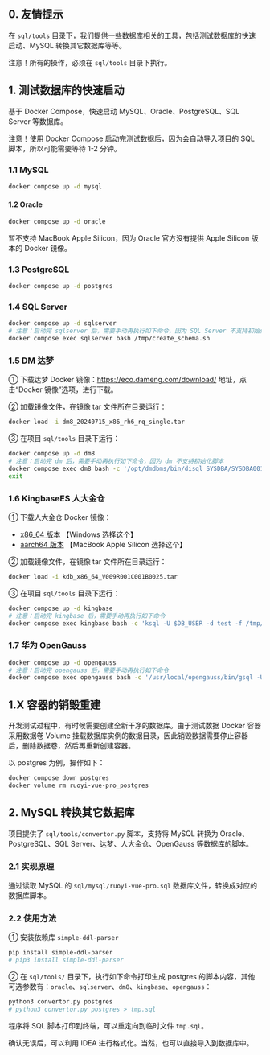 ## 0. 友情提示

在 `sql/tools` 目录下，我们提供一些数据库相关的工具，包括测试数据库的快速启动、MySQL 转换其它数据库等等。

注意！所有的操作，必须在 `sql/tools` 目录下执行。

## 1. 测试数据库的快速启动

基于 Docker Compose，快速启动 MySQL、Oracle、PostgreSQL、SQL Server 等数据库。

注意！使用 Docker Compose 启动完测试数据后，因为会自动导入项目的 SQL 脚本，所以可能需要等待 1-2 分钟。

### 1.1 MySQL

```Bash
docker compose up -d mysql
```

#### 1.2 Oracle

```Bash
docker compose up -d oracle
```

暂不支持 MacBook Apple Silicon，因为 Oracle 官方没有提供 Apple Silicon 版本的 Docker 镜像。

### 1.3 PostgreSQL

```Bash
docker compose up -d postgres
```

### 1.4 SQL Server

```Bash
docker compose up -d sqlserver
# 注意：启动完 sqlserver 后，需要手动再执行如下命令，因为 SQL Server 不支持初始化脚本
docker compose exec sqlserver bash /tmp/create_schema.sh
```

### 1.5 DM 达梦

① 下载达梦 Docker 镜像：<https://eco.dameng.com/download/> 地址，点击“Docker 镜像”选项，进行下载。

② 加载镜像文件，在镜像 tar 文件所在目录运行：

```Bash
docker load -i dm8_20240715_x86_rh6_rq_single.tar
```

③ 在项目 `sql/tools` 目录下运行：

```Bash
docker compose up -d dm8
# 注意：启动完 dm 后，需要手动再执行如下命令，因为 dm 不支持初始化脚本
docker compose exec dm8 bash -c '/opt/dmdbms/bin/disql SYSDBA/SYSDBA001 \`/tmp/schema.sql'
exit
```

### 1.6 KingbaseES 人大金仓

① 下载人大金仓 Docker 镜像：

* [x86_64 版本](https://kingbase.oss-cn-beijing.aliyuncs.com/KESV8R3/V009R001C001B0025-安装包-docker/x86_64/kdb_x86_64_V009R001C001B0025.tar) 【Windows 选择这个】
* [aarch64 版本](https://kingbase.oss-cn-beijing.aliyuncs.com/KESV8R3/V009R001C001B0025-安装包-docker/aarch64/kdb_aarch64_V009R001C001B0025.tar) 【MacBook Apple Silicon 选择这个】

② 加载镜像文件，在镜像 tar 文件所在目录运行：

```Bash
docker load -i kdb_x86_64_V009R001C001B0025.tar
```

③ 在项目 `sql/tools` 目录下运行：

```Bash
docker compose up -d kingbase
# 注意：启动完 kingbase 后，需要手动再执行如下命令
docker compose exec kingbase bash -c 'ksql -U $DB_USER -d test -f /tmp/schema.sql'
```

### 1.7 华为 OpenGauss

```Bash
docker compose up -d opengauss
# 注意：启动完 opengauss 后，需要手动再执行如下命令
docker compose exec opengauss bash -c '/usr/local/opengauss/bin/gsql -U $GS_USERNAME -W $GS_PASSWORD -d postgres -f /tmp/schema.sql'
```

## 1.X 容器的销毁重建

开发测试过程中，有时候需要创建全新干净的数据库。由于测试数据 Docker 容器采用数据卷 Volume 挂载数据库实例的数据目录，因此销毁数据需要停止容器后，删除数据卷，然后再重新创建容器。

以 postgres 为例，操作如下：

```Bash
docker compose down postgres
docker volume rm ruoyi-vue-pro_postgres
```

## 2. MySQL 转换其它数据库

项目提供了 `sql/tools/convertor.py` 脚本，支持将 MySQL 转换为 Oracle、PostgreSQL、SQL Server、达梦、人大金仓、OpenGauss 等数据库的脚本。

### 2.1 实现原理

通过读取 MySQL 的 `sql/mysql/ruoyi-vue-pro.sql` 数据库文件，转换成对应的数据库脚本。

### 2.2 使用方法

① 安装依赖库 `simple-ddl-parser`

```bash
pip install simple-ddl-parser
# pip3 install simple-ddl-parser
```

② 在 `sql/tools/` 目录下，执行如下命令打印生成 postgres 的脚本内容，其他可选参数有：`oracle`、`sqlserver`、`dm8`、`kingbase`、`opengauss`：

```Bash
python3 convertor.py postgres
# python3 convertor.py postgres > tmp.sql
```

程序将 SQL 脚本打印到终端，可以重定向到临时文件 `tmp.sql`。

确认无误后，可以利用 IDEA 进行格式化。当然，也可以直接导入到数据库中。
